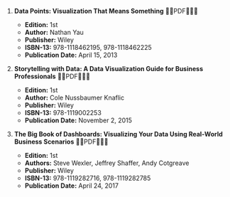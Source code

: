 1. **Data Points: Visualization That Means Something** 🚨🚨PDF🚨🚨🚨
   - **Edition:** 1st
   - **Author:** Nathan Yau
   - **Publisher:** Wiley
   - **ISBN-13:** 978-1118462195, 978-1118462225
   - **Publication Date:** April 15, 2013

2. **Storytelling with Data: A Data Visualization Guide for Business Professionals** 🚨🚨PDF🚨🚨🚨
   - **Edition:** 1st
   - **Author:** Cole Nussbaumer Knaflic
   - **Publisher:** Wiley
   - **ISBN-13:** 978-1119002253
   - **Publication Date:** November 2, 2015

3. **The Big Book of Dashboards: Visualizing Your Data Using Real-World Business Scenarios** 🚨🚨PDF🚨🚨🚨
   - **Edition:** 1st
   - **Authors:** Steve Wexler, Jeffrey Shaffer, Andy Cotgreave
   - **Publisher:** Wiley
   - **ISBN-13:** 978-1119282716, 978-1119282785
   - **Publication Date:** April 24, 2017
